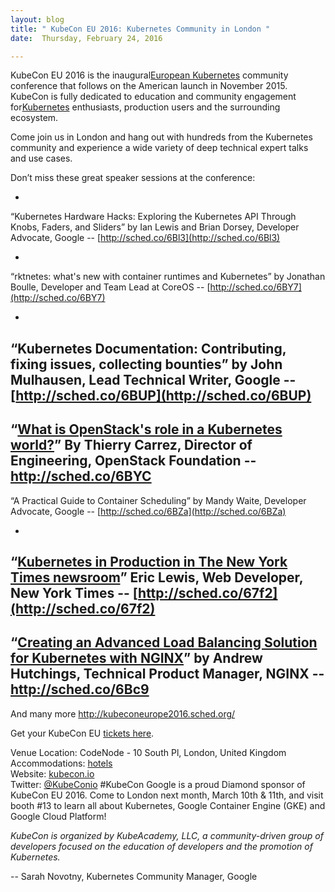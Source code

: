 ```yaml
---
layout: blog
title: " KubeCon EU 2016: Kubernetes Community in London "
date:  Thursday, February 24, 2016 

---
```

KubeCon EU 2016 is the inaugural[European Kubernetes](http://kubernetes.io/) community conference that follows on the American launch in November 2015. KubeCon is fully dedicated to education and community engagement for[Kubernetes](http://kubernetes.io/) enthusiasts, production users and the surrounding ecosystem.

Come join us in London and hang out with hundreds from the Kubernetes community and experience a wide variety of deep technical expert talks and use cases.

Don’t miss these great speaker sessions at the conference:

- 
“Kubernetes Hardware Hacks: Exploring the Kubernetes API Through Knobs, Faders, and Sliders” by Ian Lewis and Brian Dorsey, Developer Advocate, Google -- [http://sched.co/6Bl3](http://sched.co/6Bl3)  

- 
“rktnetes: what's new with container runtimes and Kubernetes” by Jonathan Boulle, Developer and Team Lead at CoreOS -- [http://sched.co/6BY7](http://sched.co/6BY7)

- 
“Kubernetes Documentation: Contributing, fixing issues, collecting bounties” by John Mulhausen, Lead Technical Writer, Google -- [http://sched.co/6BUP](http://sched.co/6BUP)&nbsp;
- 
“[What is OpenStack's role in a Kubernetes world?](https://kubeconeurope2016.sched.org/event/6BYC/what-is-openstacks-role-in-a-kubernetes-world?iframe=yes&w=i:0;&sidebar=yes&bg=no#?iframe=yes&w=i:100;&sidebar=yes&bg=no)” By Thierry Carrez, Director of Engineering, OpenStack Foundation -- http://sched.co/6BYC 
- 
“A Practical Guide to Container Scheduling” by Mandy Waite, Developer Advocate, Google -- [http://sched.co/6BZa](http://sched.co/6BZa)  

- 
“[Kubernetes in Production in The New York Times newsroom](https://kubeconeurope2016.sched.org/event/67f2/kubernetes-in-production-in-the-new-york-times-newsroom?iframe=yes&w=i:0;&sidebar=yes&bg=no#?iframe=yes&w=i:100;&sidebar=yes&bg=no)” Eric Lewis, Web Developer, New York Times -- [http://sched.co/67f2](http://sched.co/67f2)
- 
“[Creating an Advanced Load Balancing Solution for Kubernetes with NGINX](https://kubeconeurope2016.sched.org/event/6Bc9/creating-an-advanced-load-balancing-solution-for-kubernetes-with-nginx?iframe=yes&w=i:0;&sidebar=yes&bg=no#?iframe=yes&w=i:100;&sidebar=yes&bg=no)” by Andrew Hutchings, Technical Product Manager, NGINX -- http://sched.co/6Bc9
- 
And many more http://kubeconeurope2016.sched.org/
  

Get your KubeCon EU [tickets here](https://ti.to/kubecon/kubecon-eu-2016). 

Venue Location: CodeNode - 10 South Pl, London, United Kingdom  
Accommodations: [hotels](https://skillsmatter.com/contact-us#hotels)   
Website: [kubecon.io](https://www.kubecon.io/)   
Twitter: [@KubeConio](https://twitter.com/kubeconio) #KubeCon
Google is a proud Diamond sponsor of KubeCon EU 2016. Come to London next month, March 10th & 11th, and visit booth #13 to learn all about Kubernetes, Google Container Engine (GKE) and Google Cloud Platform!  
  
_KubeCon is organized by KubeAcademy, LLC, a community-driven group of developers focused on the education of developers and the promotion of Kubernetes._  
  
-- Sarah Novotny, Kubernetes Community Manager, Google  

  

  
